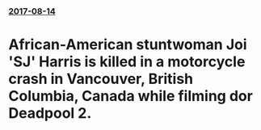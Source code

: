 ### [2017-08-14](/news/2017/08/14/index.md)

# African-American stuntwoman Joi 'SJ' Harris is killed in a motorcycle crash in Vancouver, British Columbia, Canada while filming dor Deadpool 2.



